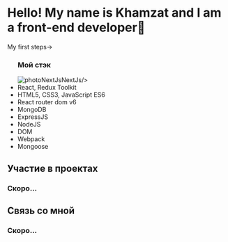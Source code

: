 <h1>Hello! My name is Khamzat and I am a front-end developer🌱</h1>
  
  <p>My first steps→ 
</p>

<ul>
<h3>Мой стэк</h3>
  <img src="[https://cdn1.iconfinder.com/data/icons/akar-vol-1/24/nextjs-fill-256.png](https://cdn3.iconfinder.com/data/icons/teenyicons-outline-vol-2/15/nextjs-256.png](https://www.iconfinder.com/icons/9073320/nextjs_icon)" alt="photoNextJs">NextJs/>
  <li>React, Redux Toolkit</li>
  <li>HTML5, CSS3, JavaScript ES6</li>
  <li>React router dom v6</li>
  <li>MongoDB</li>
  <li>ExpressJS</li>
  <li>NodeJS</li>
  <li>DOM</li>
  <li>Webpack</li>
  <li>Mongoose</li>
</ul>

<h2>Участие в проектах</h2>
</hr>
<h3>Скоро...</h3>

<h2>Связь со мной</h2>
<h3>Скоро...</h3>
